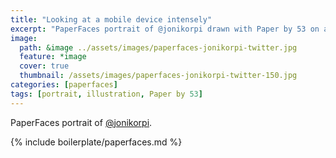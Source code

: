 ```yaml
---
title: "Looking at a mobile device intensely"
excerpt: "PaperFaces portrait of @jonikorpi drawn with Paper by 53 on an iPad."
image: 
  path: &image ../assets/images/paperfaces-jonikorpi-twitter.jpg 
  feature: *image
  cover: true
  thumbnail: /assets/images/paperfaces-jonikorpi-twitter-150.jpg
categories: [paperfaces]
tags: [portrait, illustration, Paper by 53]
---
```


PaperFaces portrait of [@jonikorpi](https://twitter.com/jonikorpi).

{% include boilerplate/paperfaces.md %}
